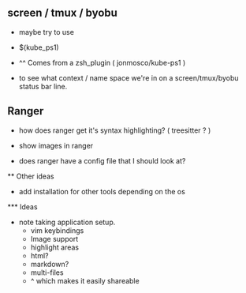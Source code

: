
## screen / tmux / byobu
  - maybe try to use 
  - $(kube_ps1) 
  - ^^ Comes from a zsh_plugin ( jonmosco/kube-ps1 ) 


  - to see what context / name space we're in on a screen/tmux/byobu status bar line.


## Ranger
  - how does ranger get it's syntax highlighting?  ( treesitter ? )

  - show images in ranger

  - does ranger have a config file that I should look at?

** Other ideas
  - add installation for other tools depending on the os


*** Ideas
  - note taking application setup.
    - vim keybindings
    - Image support
    - highlight areas
    - html?
    - markdown?
    - multi-files
    - ^ which makes it easily shareable
    
